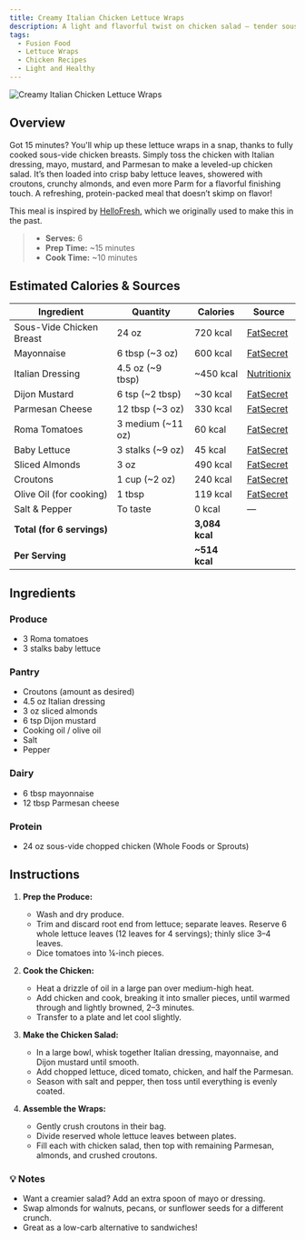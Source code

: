 ```yaml
---
title: Creamy Italian Chicken Lettuce Wraps
description: A light and flavorful twist on chicken salad — tender sous-vide chicken tossed with Italian dressing, Dijon mustard, and Parmesan, served in crisp lettuce leaves with croutons and almonds for crunch.
tags:
  - Fusion Food
  - Lettuce Wraps
  - Chicken Recipes
  - Light and Healthy
---
```


![Creamy Italian Chicken Lettuce Wraps](/img/light_and_healthy/creamy_italian_chicken_lettuce_wraps/cover.png)

## Overview

Got 15 minutes? You'll whip up these lettuce wraps in a snap, thanks to fully cooked sous-vide chicken breasts. Simply toss the chicken with Italian dressing, mayo, mustard, and Parmesan to make a leveled-up chicken salad. It’s then loaded into crisp baby lettuce leaves, showered with croutons, crunchy almonds, and even more Parm for a flavorful finishing touch. A refreshing, protein-packed meal that doesn’t skimp on flavor!

This meal is inspired by [HelloFresh], which we originally used to make this in the past.

> - **Serves:** 6
> - **Prep Time:** ~15 minutes
> - **Cook Time:** ~10 minutes

## Estimated Calories & Sources

| **Ingredient**             | **Quantity**      | **Calories**   | **Source**                                                                                              |
| -------------------------- | ----------------- | -------------- | ------------------------------------------------------------------------------------------------------- |
| Sous-Vide Chicken Breast   | 24 oz             | 720 kcal       | [FatSecret](https://www.fatsecret.com/calories-nutrition/generic/chicken-breast-cooked?portionid=31568) |
| Mayonnaise                 | 6 tbsp (~3 oz)    | 600 kcal       | [FatSecret](https://www.fatsecret.com/calories-nutrition/usda/mayonnaise?portionid=29596)               |
| Italian Dressing           | 4.5 oz (~9 tbsp)  | ~450 kcal      | [Nutritionix](https://www.nutritionix.com/food/italian-dressing)                                        |
| Dijon Mustard              | 6 tsp (~2 tbsp)   | ~30 kcal       | [FatSecret](https://www.fatsecret.com/calories-nutrition/usda/mustard?portionid=29382)                  |
| Parmesan Cheese            | 12 tbsp (~3 oz)   | 330 kcal       | [FatSecret](https://www.fatsecret.com/calories-nutrition/usda/parmesan-cheese?portionid=29411)          |
| Roma Tomatoes              | 3 medium (~11 oz) | 60 kcal        | [FatSecret](https://www.fatsecret.com/calories-nutrition/generic/tomatoes-roma?portionid=34609)         |
| Baby Lettuce               | 3 stalks (~9 oz)  | 45 kcal        | [FatSecret](https://www.fatsecret.com/calories-nutrition/generic/lettuce?portionid=34195)               |
| Sliced Almonds             | 3 oz              | 490 kcal       | [FatSecret](https://www.fatsecret.com/calories-nutrition/generic/almonds?portionid=32943)               |
| Croutons                   | 1 cup (~2 oz)     | 240 kcal       | [FatSecret](https://www.fatsecret.com/calories-nutrition/generic/croutons?portionid=33075)              |
| Olive Oil (for cooking)    | 1 tbsp            | 119 kcal       | [FatSecret](https://www.fatsecret.com/calories-nutrition/generic/olive-oil?portionid=29339)             |
| Salt & Pepper              | To taste          | 0 kcal         | —                                                                                                       |
| **Total (for 6 servings)** |                   | **3,084 kcal** |                                                                                                         |
| **Per Serving**            |                   | **~514 kcal**  |                                                                                                         |

## Ingredients

### Produce

- 3 Roma tomatoes
- 3 stalks baby lettuce

### Pantry

- Croutons (amount as desired)
- 4.5 oz Italian dressing
- 3 oz sliced almonds
- 6 tsp Dijon mustard
- Cooking oil / olive oil
- Salt
- Pepper

### Dairy

- 6 tbsp mayonnaise
- 12 tbsp Parmesan cheese

### Protein

- 24 oz sous-vide chopped chicken (Whole Foods or Sprouts)

## Instructions

1. **Prep the Produce:**

   - Wash and dry produce.
   - Trim and discard root end from lettuce; separate leaves. Reserve 6 whole lettuce leaves (12 leaves for 4 servings); thinly slice 3–4 leaves.
   - Dice tomatoes into ¼-inch pieces.

2. **Cook the Chicken:**

   - Heat a drizzle of oil in a large pan over medium-high heat.
   - Add chicken and cook, breaking it into smaller pieces, until warmed through and lightly browned, 2–3 minutes.
   - Transfer to a plate and let cool slightly.

3. **Make the Chicken Salad:**

   - In a large bowl, whisk together Italian dressing, mayonnaise, and Dijon mustard until smooth.
   - Add chopped lettuce, diced tomato, chicken, and half the Parmesan.
   - Season with salt and pepper, then toss until everything is evenly coated.

4. **Assemble the Wraps:**
   - Gently crush croutons in their bag.
   - Divide reserved whole lettuce leaves between plates.
   - Fill each with chicken salad, then top with remaining Parmesan, almonds, and crushed croutons.

### 💡 Notes

- Want a creamier salad? Add an extra spoon of mayo or dressing.
- Swap almonds for walnuts, pecans, or sunflower seeds for a different crunch.
- Great as a low-carb alternative to sandwiches!

<!-- Links -->

[HelloFresh]: https://www.hellofresh.com/recipes/creamy-italian-chicken-lettuce-wraps-684ff343c347698598326fb1
